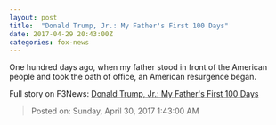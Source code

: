 ```yaml
---
layout: post
title:  "Donald Trump, Jr.: My Father's First 100 Days"
date: 2017-04-29 20:43:00Z
categories: fox-news
---
```


One hundred days ago, when my father stood in front of the American people and took the oath of office, an American resurgence began.


Full story on F3News: [Donald Trump, Jr.: My Father's First 100 Days](http://www.f3nws.com/n/GQCKgF)

> Posted on: Sunday, April 30, 2017 1:43:00 AM
